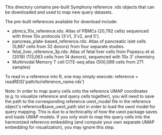This directory contains pre-built Symphony reference .rds objects that can be downloaded and used to map new query datasets.

The pre-built references available for download include:

- pbmcs_10x_reference.rds: Atlas of PBMCs (20,792 cells) sequenced with three 10x protocols (3'v1, 3'v2, and 5').
- pancreas_plate-based_reference.rds: Atlas of pancreatic islet cells (5,887 cells from 32 donors) from four separate studies.
- fetal_liver_reference_3p.rds: Atlas of fetal liver cells from Popescu et al. (2019) (113,063 cells from 14 donors), sequenced with 10x 3' chemistry.
- <To be released upon publication> Multimodal Memory T cell CITE-seq atlas (500,089 cells from 271 samples)

To read in a reference into R, one may simply execute: reference = readRDS('path/to/reference_name.rds')

Note: In order to map query cells onto the reference UMAP coordinates (e.g. to visualize reference and query cells together), you will need to save the path to the corresponding reference uwot_model file in the reference object's reference$save_uwot_path slot in order to load the uwot model for query mapping. This is due to a technicality of how the uwot package saves and loads UMAP models. If you only wish to map the query cells into the harmonized reference embedding (and compute your own separate UMAP embedding for visualization), you may ignore this step.

